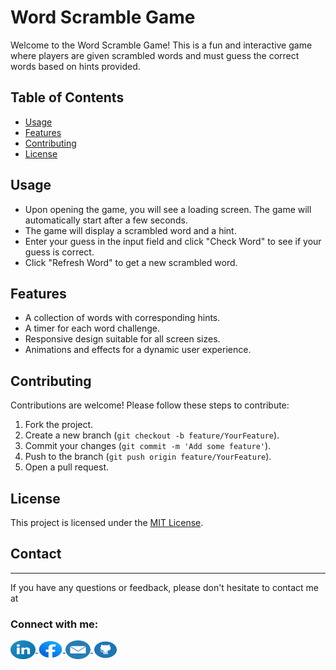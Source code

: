 # Word Scramble Game

Welcome to the Word Scramble Game! This is a fun and interactive game where players are given scrambled words and must guess the correct words based on hints provided.

## Table of Contents

- [Usage](#usage)
- [Features](#features)
- [Contributing](#contributing)
- [License](#license)

## Usage

- Upon opening the game, you will see a loading screen. The game will automatically start after a few seconds.
- The game will display a scrambled word and a hint.
- Enter your guess in the input field and click "Check Word" to see if your guess is correct.
- Click "Refresh Word" to get a new scrambled word.

## Features

- A collection of words with corresponding hints.
- A timer for each word challenge.
- Responsive design suitable for all screen sizes.
- Animations and effects for a dynamic user experience.

## Contributing

Contributions are welcome! Please follow these steps to contribute:

1. Fork the project.
2. Create a new branch (`git checkout -b feature/YourFeature`).
3. Commit your changes (`git commit -m 'Add some feature'`).
4. Push to the branch (`git push origin feature/YourFeature`).
5. Open a pull request.

## License

This project is licensed under the [MIT License](LICENSE).

## Contact
---------

If you have any questions or feedback, please don't hesitate to contact me at 
<h3 align="left">Connect with me:</h3>
<p align="left">
    <a href="https://linkedin.com/in/code-crafter-bb69ba312" target="_blank">
        <img align="center" src="linkdin-logo.png" alt="code-crafter" height="30" width="40" />
    </a>
    <a href="https://www.facebook.com/profile.php?id=61559286300797" target="_blank">
        <img align="center" src="facebook-logo.png" alt="code-crafter" height="30" width="40" />
    </a>
    <a href="mailto:peekaboo29266@gmail.com" target="_blank">
        <img align="center" src="gmail-logo.png" alt="email" height="30" width="40" />
    </a>
    <a href="https://github.com/Code2926" target="_blank">
        <img align="center" src="github-logo.png" alt="github" height="30" width="40" />
    </a>
</p>
